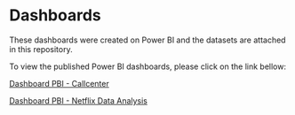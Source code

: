 # Dashboards

These dashboards were created on Power BI and the datasets are attached in this repository.

To view the published Power BI dashboards, please click on the link bellow:

[Dashboard PBI - Callcenter](https://app.powerbi.com/view?r=eyJrIjoiMjRmMTVjNmQtMzI4OC00NTZmLTljYTItYWQ1M2I3NTJhZTZiIiwidCI6IjNmY2RhZDdlLTE0MTUtNDBhZi1iN2VhLWFhZjc2YTI1ZmVhYyJ9)

[Dashboard PBI - Netflix Data Analysis](https://app.powerbi.com/view?r=eyJrIjoiNzE2MTA3YjAtNmViOC00NzI5LWEwYTUtMDZjNmQxZGQ4ZjZiIiwidCI6IjNmY2RhZDdlLTE0MTUtNDBhZi1iN2VhLWFhZjc2YTI1ZmVhYyJ9)
